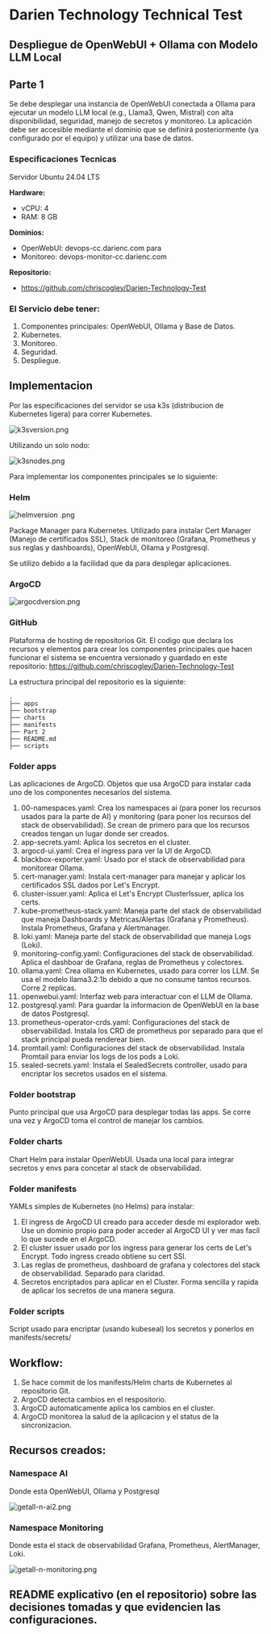 # Darien Technology Technical Test
## Despliegue de OpenWebUI + Ollama con Modelo LLM Local

## Parte 1

Se debe desplegar una instancia de OpenWebUI conectada a Ollama para ejecutar un modelo LLM local (e.g., Llama3, Qwen, Mistral) con alta disponibilidad, seguridad, manejo  de secretos y monitoreo. La aplicación debe ser accesible mediante el dominio que se definirá posteriormente (ya configurado por el equipo) y utilizar una base de datos.

### Especificaciones Tecnicas

Servidor Ubuntu 24.04 LTS

**Hardware:**
- vCPU: 4
- RAM: 8 GB

**Dominios:**
- OpenWebUI: devops-cc.darienc.com para 
- Monitoreo: devops-monitor-cc.darienc.com

**Repositorio:**
- https://github.com/chriscogley/Darien-Technology-Test

### El Servicio debe tener:

1. Componentes principales: OpenWebUI, Ollama y Base de Datos.
2. Kubernetes.
3. Monitoreo.
4. Seguridad.
5. Despliegue.

## Implementacion

Por las especificaciones del servidor se usa k3s (distribucion de Kubernetes ligera) para correr Kubernetes.

![k3sversion.png](images/k3sversion.png)

Utilizando un solo nodo:

![k3snodes.png](images/k3snodes.png)

Para implementar los componentes principales se lo siguiente:

### Helm

![helmversion .png](images/helmversion.png)

Package Manager para Kubernetes. Utilizado para instalar Cert Manager (Manejo de certificados SSL), Stack de monitoreo (Grafana, Prometheus y sus reglas y dashboards), OpenWebUI, Ollama y Postgresql.

Se utilizo debido a la facilidad que da para desplegar aplicaciones.

### ArgoCD

![argocdversion.png](images/argocdversion.png)

### GitHub

Plataforma de hosting de repositorios Git. El codigo que declara los recursos y elementos para crear los componentes principales que hacen funcionar el sistema se encuentra versionado y guardado en este repositorio: https://github.com/chriscogley/Darien-Technology-Test

La estructura principal del repositorio es la siguiente:

```
.
├── apps
├── bootstrap
├── charts
├── manifests
├── Part 2
├── README.md
├── scripts

```
### Folder apps

Las aplicaciones de ArgoCD. Objetos que usa ArgoCD para instalar cada uno de los componentes necesarios del sistema.

1. 00-namespaces.yaml: Crea los namespaces ai (para poner los recursos usados para la parte de AI) y monitoring (para poner los recursos del stack de observabilidad). Se crean de primero para que los recursos creados tengan un lugar donde ser creados.
2. app-secrets.yaml: Aplica los secretos en el cluster.
3. argocd-ui.yaml: Crea el ingress para ver la UI de ArgoCD.
4. blackbox-exporter.yaml: Usado por el stack de observabilidad para monitorear Ollama.
5. cert-manager.yaml: Instala cert-manager para manejar y aplicar los certificados SSL dados por Let's Encrypt.
6. cluster-issuer.yaml: Aplica el Let's Encrypt ClusterIssuer, aplica los certs.
7. kube-prometheus-stack.yaml: Maneja parte del stack de observabilidad que maneja Dashboards y Metricas/Alertas (Grafana y Prometheus). Instala Prometheus, Grafana y Alertmanager.
8. loki.yaml: Maneja parte del stack de observabilidad que maneja Logs (Loki).
9. monitoring-config.yaml: Configuraciones del stack de observabilidad. Aplica el dashboar de Grafana, reglas de Prometheus y colectores.
10. ollama.yaml: Crea ollama en Kubernetes, usado para correr los LLM. Se usa el modelo llama3.2:1b debido a que no consume tantos recursos. Corre 2 replicas.
11. openwebui.yaml: Interfaz web para interactuar con el LLM de Ollama.
12. postgresql.yaml: Para guardar la informacion de OpenWebUI en la base de datos Postgresql.
13. prometheus-operator-crds.yaml: Configuraciones del stack de observabilidad. Instala los CRD de prometheus por separado para que el stack principal pueda renderear bien.
14. promtail.yaml: Configuraciones del stack de observabilidad. Instala Promtail para enviar los logs de los pods a Loki.
15. sealed-secrets.yaml: Instala el SealedSecrets controller, usado para encriptar los secretos usados en el sistema.

### Folder bootstrap

Punto principal que usa ArgoCD para desplegar todas las apps. Se corre una vez y ArgoCD toma el control de manejar los cambios.

### Folder charts

Chart Helm para instalar OpenWebUI. Usada una local para integrar secretos y envs para concetar al stack de observabilidad.

### Folder manifests

YAMLs simples de Kubernetes (no Helms) para instalar:
1. El ingress de ArgoCD UI creado para acceder desde mi explorador web. Use un dominio propio para poder acceder al ArgoCD UI y ver mas facil lo que sucede en el ArgoCD.
2. El cluster issuer usado por los ingress para generar los certs de Let's Encrypt. Todo ingress creado obtiene su cert SSl.
3. Las reglas de prometheus, dashboard de grafana y colectores del stack de observabilidad. Separado para claridad.
4. Secretos encriptados para aplicar en el Cluster. Forma sencilla y rapida de aplicar los secretos de una manera segura.

### Folder scripts

Script usado para encriptar (usando kubeseal) los secretos y ponerlos en manifests/secrets/

## Workflow:

1. Se hace commit de los manifests/Helm charts de Kubernetes al repositorio Git.
2. ArgoCD detecta cambios en el respositorio.
3. ArgoCD automaticamente aplica los cambios en el cluster.
4. ArgoCD monitorea la salud de la aplicacion y el status de la sincronizacion.

## Recursos creados:

### Namespace AI 

Donde esta OpenWebUI, Ollama y Postgresql

![getall-n-ai2.png](images/getall-n-ai2.png)

### Namespace Monitoring

Donde esta el stack de observabilidad Grafana, Prometheus, AlertManager, Loki.

![getall-n-monitoring.png](images/getall-n-monitoring.png)

## README explicativo (en el repositorio) sobre las decisiones tomadas y que evidencien las configuraciones.


